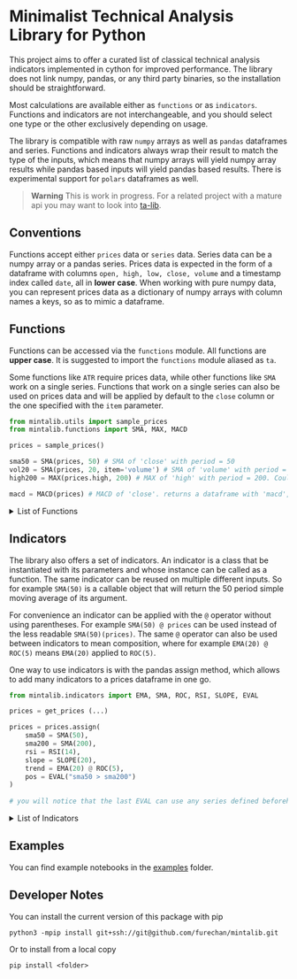 # Minimalist Technical Analysis Library for Python


This project aims to offer a curated list of classical technical analysis indicators
implemented in cython for improved performance.
The library does not link numpy, pandas, or any third party binaries,
so the installation should be straightforward.

Most calculations are available either as `functions` or as `indicators`.
Functions and indicators are not interchangeable, and you should select one type or the other
exclusively depending on usage.

The library is compatible with raw `numpy` arrays
as well as `pandas` dataframes and series.
Functions and indicators always wrap their result to match the type of the inputs,
which means that numpy arrays will yield numpy array results
while pandas based inputs will yield pandas based results.
There is experimental support for `polars` dataframes as well. 


> **Warning**
> This is work in progress. For a related project with a mature api you may want to look into
> [ta-lib](https://pypi.org/project/TA-Lib/).


## Conventions

Functions accept either `prices` data or `series` data. Series data can be a numpy array or
a pandas series. Prices data is expected in the form of a dataframe with
columns `open, high, low, close, volume`
and a timestamp index called `date`, all in **lower case**. When working with pure numpy data,
you can represent prices data as a dictionary of numpy arrays with column names a keys,
so as to mimic a dataframe. 


## Functions
Functions can be accessed via the `functions` module. All functions are **upper case**.
It is suggested to import the `functions` module aliased as `ta`.

Some functions like `ATR` require prices data, while other functions like `SMA` work on a single series.
Functions that work on a single series can also be used on prices data and will be applied by default
to the `close` column or the one specified with the `item` parameter.


```python
from mintalib.utils import sample_prices
from mintalib.functions import SMA, MAX, MACD

prices = sample_prices()

sma50 = SMA(prices, 50) # SMA of 'close' with period = 50
vol20 = SMA(prices, 20, item='volume') # SMA of 'volume' with period = 20
high200 = MAX(prices.high, 200) # MAX of 'high' with period = 200. Could also have called with item='high'

macd = MACD(prices) # MACD of 'close'. returns a dataframe with 'macd', 'macdsignal', 'macdhist' columns  
```


<details>
<summary>List of Functions</summary>

| name        | input   | description                                               |
|:------------|:--------|:----------------------------------------------------------|
| AVGPRICE    | prices  | Average Price                                             |
| TYPPRICE    | prices  | Typical Price                                             |
| WCLPRICE    | prices  | Weighted Close Price                                      |
| MIDPRICE    | prices  | Mid Price                                                 |
| PRICE       | prices  | Generic Price                                             |
| CROSSOVER   | series  | 1 when data cross over level, 0.0 elsewhere               |
| CROSSUNDER  | series  | 1 when data cross under level, 0.0 elsewhere              |
| FLAG_ABOVE  | series  | returns flag for strictly positive values                 |
| FLAG_BELOW  | series  | returns flag for strictly negative values                 |
| INVERT_FLAG | series  | returns flag for strictly negative values                 |
| UPDOWN_FLAG | series  | returns flag according to value crossing up & down levels |
| LOG         | series  | Logarithm                                                 |
| EXP         | series  | Exponential                                               |
| ROC         | series  | Rate of Change                                            |
| DIFF        | series  | Difference                                                |
| MIN         | series  | Rolling Minimum                                           |
| MAX         | series  | Rolling Maximum                                           |
| SUM         | series  | Rolling Sum                                               |
| MAD         | series  | Mean Absolute Deviation                                   |
| STDEV       | series  | Standard Deviation                                        |
| SMA         | series  | Simple Moving Average                                     |
| EMA         | series  | Exponential Moving Average                                |
| WMA         | series  | Weighted Moving Average                                   |
| DEMA        | series  | Double Exponential Moving Average                         |
| TEMA        | series  | Triple Exponential Moving Average                         |
| MA          | series  | Generic Moving Average                                    |
| RSI         | series  | Relative Strength Index                                   |
| PLUSDI      | prices  | Plus Directional Index                                    |
| MINUSDI     | prices  | Minus Directional Index                                   |
| ADX         | prices  | Average Directional Index                                 |
| TRANGE      | prices  | True Range                                                |
| ATR         | prices  | Average True Range                                        |
| NATR        | prices  | Average True Range (normalized)                           |
| LATR        | prices  | Average True Range (logarithmic)                          |
| PSAR        | prices  | Parabolic Stop and Reverse                                |
| CCI         | prices  | Commodity Channel Index                                   |
| CMF         | prices  | Chaikin Money Flow                                        |
| MFI         | prices  | Money Flow Index                                          |
| BOP         | prices  | Balance of Power                                          |
| BBANDS      | prices  | Bollinger Bands                                           |
| KELTNER     | prices  | Keltner Channel                                           |
| KAMA        | series  | Kaufman Adaptive Moving Average                           |
| MACD        | series  | Moving Average Convergenge Divergence                     |
| PPO         | series  | Price Percentage Oscillator                               |
| SLOPE       | series  | Slope (time linear regression)                            |
| CURVE       | series  | Curve (time curvilinear regression)                       |
| STOCH       | prices  | Stochastik Oscillator                                     |
| STREAK_UP   | series  | Consecutive streak of ups                                 |
| STREAK_DOWN | series  | Consecutive streak of ups                                 |

</details>

## Indicators

The library also offers a set of indicators. An indicator is a class that be instantiated with its parameters
and whose instance can be called as a function. The same indicator can be reused on multiple different inputs.
So for example `SMA(50)` is a callable object that will return the 50 period simple moving average of its argument.

For convenience an indicator can be applied with the `@` operator without using parentheses.
For example `SMA(50) @ prices` can be used instead of the less readable `SMA(50)(prices)`. 
The same `@` operator can also be used between indicators to mean composition,
where for example `EMA(20) @ ROC(5)` means `EMA(20)` applied to `ROC(5)`.


One way to use indicators is with the pandas assign method,
which allows to add many indicators to a prices dataframe in one go.

```python
from mintalib.indicators import EMA, SMA, ROC, RSI, SLOPE, EVAL

prices = get_prices (...)

prices = prices.assign(
    sma50 = SMA(50),
    sma200 = SMA(200),
    rsi = RSI(14),
    slope = SLOPE(20),
    trend = EMA(20) @ ROC(5),
    pos = EVAL("sma50 > sma200")
)
    
# you will notice that the last EVAL can use any series defined beforehand in the same function call
```

<details>
<summary>List of Indicators</summary>

| name           | description                           |
|:---------------|:--------------------------------------|
| PRICE          | Generic Price                         |
| AVGPRICE       | Average Price Indicator               |
| TYPPRICE       | Typical Price Indicator               |
| WCLPRICE       | Weighted Close Price Indicator        |
| MIDPRICE       | Mid Price Indicator                   |
| VOLUME         | Volume Indicator                      |
| LOG            | Logarithm                             |
| EXP            | Exponential                           |
| ROC            | Rate of Change                        |
| DIFF           | Difference                            |
| MIN            | Rolling Minimum                       |
| MAX            | Rolling Maximum                       |
| SUM            | Rolling Sum                           |
| MAD            | Mean Absolue Deviation                |
| STDEV          | Standard Deviation                    |
| SMA            | Simple Moving Average                 |
| EMA            | Exponential Moving Average            |
| RMA            | Rolling Moving Average (RSI Style)    |
| WMA            | Weighted Moving Average               |
| DEMA           | Double Exponential Moving Average     |
| TEMA           | Triple Exponential Moving Average     |
| RSI            | Relative Streng Index                 |
| ADX            | Average Directional Index             |
| PLUSDI         | Plus Directional Index                |
| MINUSDI        | Minus Directional Index               |
| TRANGE         | True Range                            |
| ATR            | Average True Range                    |
| NATR           | Average True Range (normalized)       |
| LATR           | Average True Range (log prices)       |
| PSAR           | Parabolic Stop and Reverse            |
| CCI            | Commodity Channel Index               |
| CMF            | Chaikin Money Flow                    |
| MFI            | Money Flow Index                      |
| BOP            | Balance of Power                      |
| BBANDS         | Bollinger Bands                       |
| KELTNER        | Keltner Channel                       |
| KAMA           | Kaufman Adaptative Moving Average     |
| MACD           | Moving Average Convergence Divergence |
| PPO            | Price Percentage Oscillator           |
| SLOPE          | Slope (time linear regression)        |
| CURVE          | Curve (time curvilinear regression)   |
| STOCH          | Stockchastic Oscillator               |
| EVAL           | Expression Eval (pandas only)         |
| SLOPE.RVALUE   | Slope R-Value                         |
| SLOPE.ERROR    | Slope Root Mean Square Error          |
| SLOPE.FORECAST | Slope Forecast                        |
| CURVE.RVALUE   | Curve R-Value                         |
| CURVE.ERROR    | Curve Root Mean Square Error          |

</details>

## Examples

You can find example notebooks in the [examples](/examples/) folder. 


## Developer Notes


You can install the current version of this package with pip
```console
python3 -mpip install git+ssh://git@github.com/furechan/mintalib.git
```

Or to install from a local copy
```console
pip install <folder>
```
